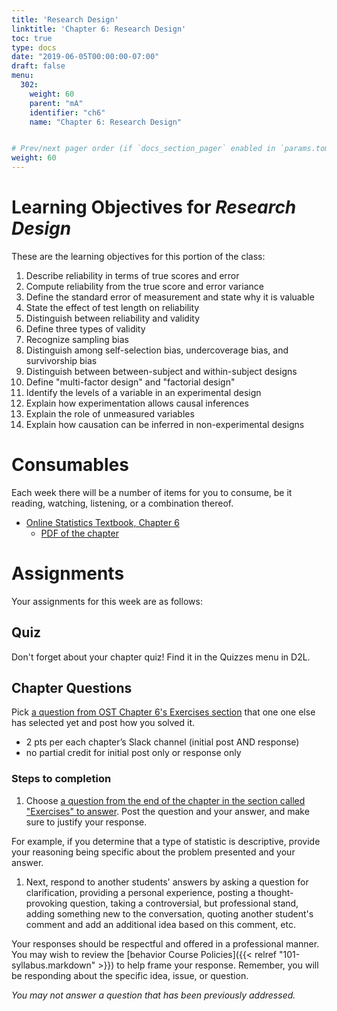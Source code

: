```yaml
---
title: 'Research Design' 
linktitle: 'Chapter 6: Research Design'
toc: true
type: docs
date: "2019-06-05T00:00:00-07:00"
draft: false
menu:
  302:
    weight: 60
    parent: "mA"
    identifier: "ch6"
    name: "Chapter 6: Research Design"


# Prev/next pager order (if `docs_section_pager` enabled in `params.toml`)
weight: 60
---
```





# Learning Objectives for *Research Design*

These are the learning objectives for this portion of the class:

1. Describe reliability in terms of true scores and error
1. Compute reliability from the true score and error variance
1. Define the standard error of measurement and state why it is valuable
1. State the effect of test length on reliability
1. Distinguish between reliability and validity
1. Define three types of validity
1. Recognize sampling bias
1. Distinguish among self-selection bias, undercoverage bias, and survivorship bias
1. Distinguish between between-subject and within-subject designs
1. Define "multi-factor design" and "factorial design"
1. Identify the levels of a variable in an experimental design
1. Explain how experimentation allows causal inferences
1. Explain the role of unmeasured variables
1. Explain how causation can be inferred in non-experimental designs

# Consumables

Each week there will be a number of items for you to consume, be it reading, watching, listening, or a combination thereof.

- [Online Statistics Textbook, Chapter 6](http://onlinestatbook.com/2/research_design/contents.html)
    - [PDF of the chapter](http://onlinestatbook.com/2/research_design/research_design.pdf)

# Assignments

Your assignments for this week are as follows:

## Quiz

Don't forget about your chapter quiz! Find it in the Quizzes menu in D2L.

## Chapter Questions

Pick [a question from OST Chapter 6's Exercises section](http://onlinestatbook.com/2/research_design/exercises.html) that one one else has selected yet and post how you solved it.

- 2 pts per each chapter’s Slack channel (initial post AND response)
- no partial credit for initial post only or response only

### Steps to completion

1. Choose [a question from the end of the chapter in the section called "Exercises" to answer](http://onlinestatbook.com/2/graphing_distributions/ch2_exercises.html).  Post the question and your answer, and make sure to justify your response.

 For example, if you determine that a type of statistic is descriptive, provide your reasoning being specific about the problem presented and your answer.

1. Next, respond to another students' answers by asking a question for clarification, providing a personal experience, posting a thought-provoking question, taking a controversial, but professional stand, adding something new to the conversation, quoting another student's comment and add an additional idea based on this comment, etc.

 Your responses should be respectful and offered in a professional manner. You may wish to review the [behavior Course Policies]({{< relref "101-syllabus.markdown" >}}) to help frame your response. Remember, you will be responding about the specific idea, issue, or question.


*You may not answer a question that has been previously addressed.*
